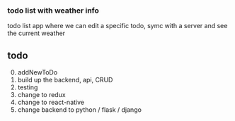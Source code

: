 
### todo list with weather info 
todo list app where we can edit a specific todo, symc with a server and see the current weather 

## todo
0. addNewToDo 
1. build up the backend, api, CRUD 
2. testing 
3. change to redux 
4. change to react-native 
5. change backend to python / flask / django 

